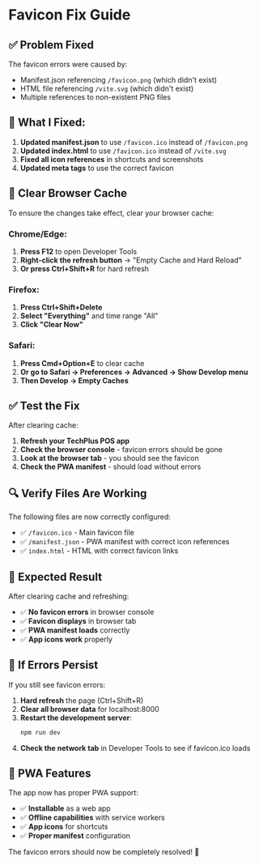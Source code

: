 # Favicon Fix Guide

## ✅ **Problem Fixed**

The favicon errors were caused by:
- Manifest.json referencing `/favicon.png` (which didn't exist)
- HTML file referencing `/vite.svg` (which didn't exist)
- Multiple references to non-existent PNG files

## 🔧 **What I Fixed:**

1. **Updated manifest.json** to use `/favicon.ico` instead of `/favicon.png`
2. **Updated index.html** to use `/favicon.ico` instead of `/vite.svg`
3. **Fixed all icon references** in shortcuts and screenshots
4. **Updated meta tags** to use the correct favicon

## 🧹 **Clear Browser Cache**

To ensure the changes take effect, clear your browser cache:

### Chrome/Edge:
1. **Press F12** to open Developer Tools
2. **Right-click the refresh button** → "Empty Cache and Hard Reload"
3. **Or press Ctrl+Shift+R** for hard refresh

### Firefox:
1. **Press Ctrl+Shift+Delete**
2. **Select "Everything"** and time range "All"
3. **Click "Clear Now"**

### Safari:
1. **Press Cmd+Option+E** to clear cache
2. **Or go to Safari → Preferences → Advanced → Show Develop menu**
3. **Then Develop → Empty Caches**

## ✅ **Test the Fix**

After clearing cache:

1. **Refresh your TechPlus POS app**
2. **Check the browser console** - favicon errors should be gone
3. **Look at the browser tab** - you should see the favicon
4. **Check the PWA manifest** - should load without errors

## 🔍 **Verify Files Are Working**

The following files are now correctly configured:
- ✅ `/favicon.ico` - Main favicon file
- ✅ `/manifest.json` - PWA manifest with correct icon references
- ✅ `index.html` - HTML with correct favicon links

## 🎯 **Expected Result**

After clearing cache and refreshing:
- ✅ **No favicon errors** in browser console
- ✅ **Favicon displays** in browser tab
- ✅ **PWA manifest loads** correctly
- ✅ **App icons work** properly

## 🚀 **If Errors Persist**

If you still see favicon errors:

1. **Hard refresh** the page (Ctrl+Shift+R)
2. **Clear all browser data** for localhost:8000
3. **Restart the development server**:
   ```bash
   npm run dev
   ```
4. **Check the network tab** in Developer Tools to see if favicon.ico loads

## 📱 **PWA Features**

The app now has proper PWA support:
- ✅ **Installable** as a web app
- ✅ **Offline capabilities** with service workers
- ✅ **App icons** for shortcuts
- ✅ **Proper manifest** configuration

The favicon errors should now be completely resolved! 🎉 